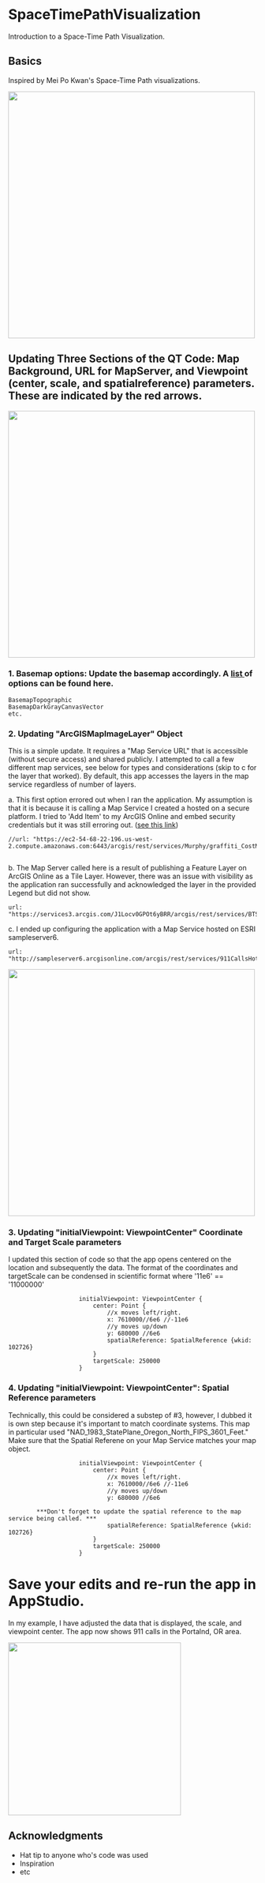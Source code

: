 # SpaceTimePathVisualization
Introduction to a Space-Time Path Visualization.
## Basics

Inspired by Mei Po Kwan's Space-Time Path visualizations.

<img src= "images/arcgisAppStudio1.png" width = "500">

## Updating Three Sections of the QT Code: Map Background, URL for MapServer, and Viewpoint (center, scale, and spatialreference) parameters. These are indicated by the red arrows. 

<img src= "images/qmlCodeSample.png" width = "500">

### 1. Basemap options: Update the basemap accordingly. A <a href = "https://developers.arcgis.com/qt/latest/qml/api-reference/qml-esri-arcgisruntime-basemap.html" target ="_blank"> list </a> of options can be found here. 

```
BasemapTopographic
BasemapDarkGrayCanvasVector
etc.
```

### 2. Updating "ArcGISMapImageLayer" Object

This is a simple update. It requires a "Map Service URL" that is accessible (without secure access) and shared publicly. I attempted to call a few different map services, see below for types and considerations (skip to c for the layer that worked). By default, this app accesses the layers in the map service regardless of number of layers. 

  a. This first option errored out when I ran the application. My assumption is that it is because it is calling a Map Service I created a hosted on a secure platform. I tried to 'Add Item' to my ArcGIS Online and embed security credentials but it was still erroring out. (<a href="http://communityhub.esriuk.com/technicalsupport/2014/7/22/how-to-use-arcgis-server-services-in-arcgis-online.html" target="_blank">see this link</a>)
```
//url: "https://ec2-54-68-22-196.us-west-2.compute.amazonaws.com:6443/arcgis/rest/services/Murphy/graffiti_CostMap_StPaulMN_2015/MapServer"


```

  b. The Map Server called here is a result of publishing a Feature Layer on ArcGIS Online as a Tile Layer. However, there was an issue with visibility as the application ran successfully and acknowledged the layer in the provided Legend but did not show. 

```
url: "https://services3.arcgis.com/J1Locv0GPOt6yBRR/arcgis/rest/services/BTS_Reportings_Tile_Layer/MapServer"
```
  c. I ended up configuring the application with a Map Service hosted on ESRI sampleserver6. 
```
url: "http://sampleserver6.arcgisonline.com/arcgis/rest/services/911CallsHotspot/MapServer"
```
<img src= "images/mapServerOptions.png" width = "500">


### 3. Updating "initialViewpoint: ViewpointCenter" Coordinate and Target Scale parameters

I updated this section of code so that the app opens centered on the location and subsequently the data. The format of the coordinates and targetScale can be condensed in scientific format where '11e6' == '11000000'

```
                    initialViewpoint: ViewpointCenter {
                        center: Point {
                            //x moves left/right. 
                            x: 7610000//6e6 //-11e6
                            //y moves up/down
                            y: 680000 //6e6
                            spatialReference: SpatialReference {wkid: 102726}
                        }
                        targetScale: 250000
                    }
```
### 4. Updating "initialViewpoint: ViewpointCenter": Spatial Reference parameters

Technically, this could be considered a substep of #3, however, I dubbed it is own step because it's important to match coordinate systems. This map in particular used "NAD_1983_StatePlane_Oregon_North_FIPS_3601_Feet." Make sure that the Spatial Referene on your Map Service matches your map object.

```
                    initialViewpoint: ViewpointCenter {
                        center: Point {
                            //x moves left/right. 
                            x: 7610000//6e6 //-11e6
                            //y moves up/down
                            y: 680000 //6e6
                            
        ***Don't forget to update the spatial reference to the map service being called. ***
                            spatialReference: SpatialReference {wkid: 102726}
                        }
                        targetScale: 250000
                    }
```
# Save your edits and re-run the app in AppStudio.
In my example, I have adjusted the data that is displayed, the scale, and viewpoint center. The app now shows 911 calls in the Portalnd, OR area. 

<img src= "images/911HotSpotsApp.png" width = "350">



## Acknowledgments

* Hat tip to anyone who's code was used
* Inspiration
* etc
